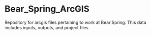 # Bear_Spring_ArcGIS
Repository for arcgis files pertaining to work at Bear Spring. This data includes inputs, outputs, and project files.
